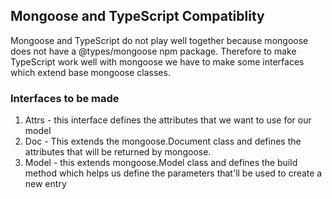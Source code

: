 ## Mongoose and TypeScript Compatiblity

Mongoose and TypeScript do not play well together because mongoose does not have a @types/mongoose npm package. Therefore to make TypeScript work well with mongoose we have to make some interfaces which extend base mongoose classes.

### Interfaces to be made 
1. Attrs - this interface defines the attributes that we want to use for our model
2. Doc - This extends the mongoose.Document class and defines the attributes that will be returned by mongoose.
3. Model - this extends mongoose.Model class and defines the build method which helps us define the parameters that'll be used to create a new entry